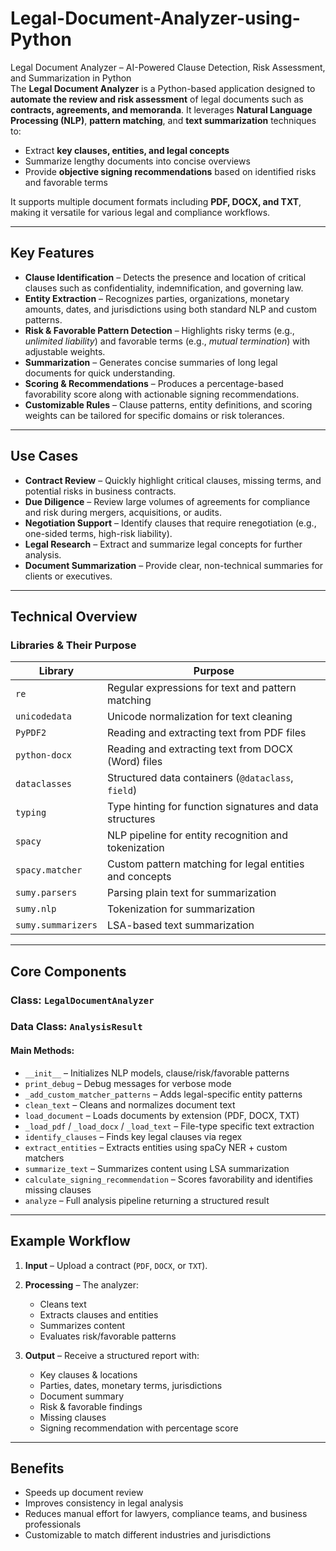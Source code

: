 # Legal-Document-Analyzer-using-Python
Legal Document Analyzer – AI-Powered Clause Detection, Risk Assessment, and Summarization in Python
<br>
The **Legal Document Analyzer** is a Python-based application designed to **automate the review and risk assessment** of legal documents such as **contracts, agreements, and memoranda**. It leverages **Natural Language Processing (NLP)**, **pattern matching**, and **text summarization** techniques to:

* Extract **key clauses, entities, and legal concepts**
* Summarize lengthy documents into concise overviews
* Provide **objective signing recommendations** based on identified risks and favorable terms

It supports multiple document formats including **PDF, DOCX, and TXT**, making it versatile for various legal and compliance workflows.

---

## Key Features

* **Clause Identification** – Detects the presence and location of critical clauses such as confidentiality, indemnification, and governing law.
* **Entity Extraction** – Recognizes parties, organizations, monetary amounts, dates, and jurisdictions using both standard NLP and custom patterns.
* **Risk & Favorable Pattern Detection** – Highlights risky terms (e.g., *unlimited liability*) and favorable terms (e.g., *mutual termination*) with adjustable weights.
* **Summarization** – Generates concise summaries of long legal documents for quick understanding.
* **Scoring & Recommendations** – Produces a percentage-based favorability score along with actionable signing recommendations.
* **Customizable Rules** – Clause patterns, entity definitions, and scoring weights can be tailored for specific domains or risk tolerances.

---

## Use Cases

* **Contract Review** – Quickly highlight critical clauses, missing terms, and potential risks in business contracts.
* **Due Diligence** – Review large volumes of agreements for compliance and risk during mergers, acquisitions, or audits.
* **Negotiation Support** – Identify clauses that require renegotiation (e.g., one-sided terms, high-risk liability).
* **Legal Research** – Extract and summarize legal concepts for further analysis.
* **Document Summarization** – Provide clear, non-technical summaries for clients or executives.

---

## Technical Overview

### Libraries & Their Purpose

| Library            | Purpose                                                  |
| ------------------ | -------------------------------------------------------- |
| `re`               | Regular expressions for text and pattern matching        |
| `unicodedata`      | Unicode normalization for text cleaning                  |
| `PyPDF2`           | Reading and extracting text from PDF files               |
| `python-docx`      | Reading and extracting text from DOCX (Word) files       |
| `dataclasses`      | Structured data containers (`@dataclass`, `field`)       |
| `typing`           | Type hinting for function signatures and data structures |
| `spacy`            | NLP pipeline for entity recognition and tokenization     |
| `spacy.matcher`    | Custom pattern matching for legal entities and concepts  |
| `sumy.parsers`     | Parsing plain text for summarization                     |
| `sumy.nlp`         | Tokenization for summarization                           |
| `sumy.summarizers` | LSA-based text summarization                             |

---

## Core Components

### **Class:** `LegalDocumentAnalyzer`

### **Data Class:** `AnalysisResult`

#### Main Methods:

* `__init__` – Initializes NLP models, clause/risk/favorable patterns
* `print_debug` – Debug messages for verbose mode
* `_add_custom_matcher_patterns` – Adds legal-specific entity patterns
* `clean_text` – Cleans and normalizes document text
* `load_document` – Loads documents by extension (PDF, DOCX, TXT)
* `_load_pdf` / `_load_docx` / `_load_text` – File-type specific text extraction
* `identify_clauses` – Finds key legal clauses via regex
* `extract_entities` – Extracts entities using spaCy NER + custom matchers
* `summarize_text` – Summarizes content using LSA summarization
* `calculate_signing_recommendation` – Scores favorability and identifies missing clauses
* `analyze` – Full analysis pipeline returning a structured result

---

## Example Workflow

1. **Input** – Upload a contract (`PDF`, `DOCX`, or `TXT`).
2. **Processing** – The analyzer:

   * Cleans text
   * Extracts clauses and entities
   * Summarizes content
   * Evaluates risk/favorable patterns
3. **Output** – Receive a structured report with:

   * Key clauses & locations
   * Parties, dates, monetary terms, jurisdictions
   * Document summary
   * Risk & favorable findings
   * Missing clauses
   * Signing recommendation with percentage score

---

## Benefits

* Speeds up document review
* Improves consistency in legal analysis
* Reduces manual effort for lawyers, compliance teams, and business professionals
* Customizable to match different industries and jurisdictions


